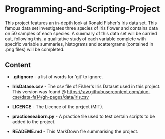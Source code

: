 # Programming-and-Scripting-Project
This project features an in-depth look at Ronald Fisher's Iris data set. This famous data set investigates three species of Iris flower and contains data on 50 samples of each species. A summary of this data set will be carried out, following this, a qualitative study of each variable complete with specific variable summaries, histograms and scattergrams (contained in .png files) will be completed. 

## Content
- **.gitignore** - a list of words for 'git' to ignore.

- **IrisDatase.csv** - The csv file of Fisher's Iris Dataset used in this project. This version was found @ https://raw.githubusercontent.com/uiuc-cse/data-fa14/gh-pages/data/iris.csv

- **LICENCE** - The Licence of the project (MIT).

- **practiceseaborn.py** - A practice file used to test certain scripts to be added to the project.

- **READEME.md** - This MarkDown file summarising the project.
